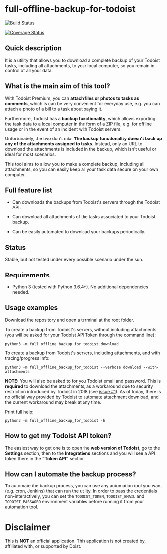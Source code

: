 # full-offline-backup-for-todoist

[![Build Status](https://github.com/joanbm/full-offline-backup-for-todoist/actions/workflows/run-tests.yml/badge.svg?branch=master)](https://github.com/joanbm/full-offline-backup-for-todoist/actions/workflows/run-tests.yml)

[![Coverage Status](https://coveralls.io/repos/github/joanbm/full-offline-backup-for-todoist/badge.svg)](https://coveralls.io/github/joanbm/full-offline-backup-for-todoist)

## Quick description

It is a utility that allows you to download a complete backup of your Todoist tasks, including all attachments, to your local computer, so you remain in control of all your data.

## What is the main aim of this tool?

With Todoist Premium, you can **attach files or photos to tasks as comments**, which is can be very convenient for everyday use, e.g. you can attach a photo of a bill to a task about paying it.

Furthermore, Todoist has a **backup functionality**, which allows exporting the task data to a local computer in the form of a ZIP file, e.g. for offline usage or in the event of an incident with Todoist servers.

Unfortunately, the two don't mix: **The backup functionality doesn't back up any of the attachments assigned to tasks**. Instead, only an URL to download the attachments is included in the backup, which isn't useful or ideal for most scenarios.

This tool aims to allow you to make a complete backup, including all attachments, so you can easily keep all your task data secure on your own computer.

## Full feature list

* Can downloads the backups from Todoist's servers through the Todoist API.

* Can download all attachments of the tasks associated to your Todoist backup.

* Can be easily automated to download your backups periodically.

## Status

Stable, but not tested under every possible scenario under the sun.

## Requirements

* Python 3 (tested with Python 3.6.4+). No additional dependencies needed.

## Usage examples

Download the repository and open a terminal at the root folder.

To create a backup from Todoist's servers, without including attachments (you will be asked for your Todoist API Token through the command line):

``python3 -m full_offline_backup_for_todoist download``

To create a backup from Todoist's servers, including attachments, and with tracing/progress info:

``python3 -m full_offline_backup_for_todoist --verbose download --with-attachments``

**NOTE:** You will also be asked to for you Todoist email and password. This is **required** to download the attachments, as a workaround due to security restriction introduced by Todoist in 2018 (see [issue #1](https://github.com/joanbm/full-offline-backup-for-todoist/issues/1)). As of today, there is no official way provided by Todoist to automate attachment download, and the current workaround may break at any time.

Print full help:

``python3 -m full_offline_backup_for_todoist -h``

## How to get my Todoist API token?

The easiest way to get one is to open the **web version of Todoist**, go to the **Settings** section, then to the **Integrations** sections and you will see a API token there in the **"Token API"** section.

## How can I automate the backup process?

To automate the backup process, you can use any automation tool you want (e.g. cron, Jenkins) that can run the utility. In order to pass the credentials non-interactively, you can set the `TODOIST_TOKEN`, `TODOIST_EMAIL` and `TODOIST_PASSWORD` environment variables before running it from your automation tool.

# Disclaimer

This is **NOT** an official application. This application is not created by, affiliated with, or supported by Doist.
